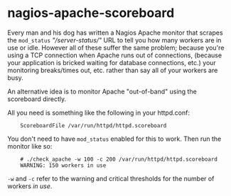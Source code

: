 nagios-apache-scoreboard
========================

Every man and his dog has written a Nagios Apache monitor that scrapes
the `mod_status` _"/server-status/"_ URL to tell you how many workers
are in use or idle. However all of these suffer the same problem; because
you're using a TCP connection when Apache runs out of connections,
(because your application is bricked waiting for database connections,
etc.) your monitoring breaks/times out, etc. rather than say all of your
workers are busy.

An alternative idea is to monitor Apache "out-of-band" using the
scoreboard directly.

All you need is something like the following in your httpd.conf:

        ScoreboardFile /var/run/httpd/httpd.scoreboard

You don't need to have `mod_status` enabled for this to work. Then
run the monitor like so:

        # ./check_apache -w 100 -c 200 /var/run/httpd/httpd.scoreboard
        WARNING: 150 workers in use

`-w` and `-c` refer to the warning and critical thresholds for the number
of workers _in use_.
